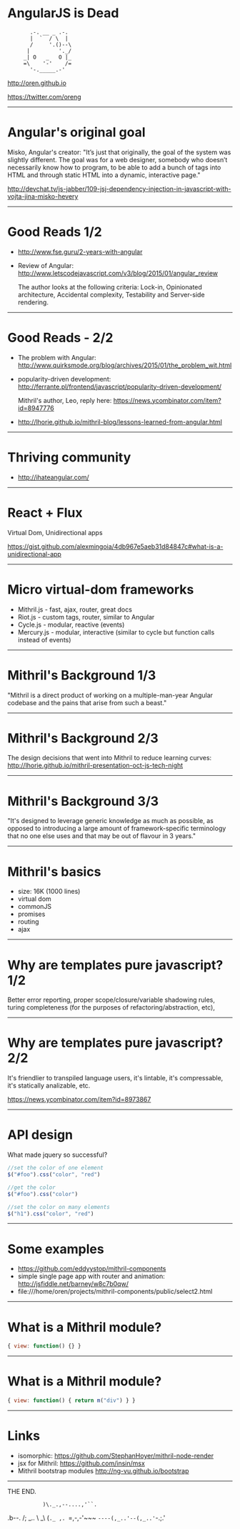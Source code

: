 # AngularJS is Dead

           .-. __ _ .-.
           |  `  / \  |
           /     '.()--\
          |         '._/
         _| O   _   O |_
         =\    '-'    /=
           '-._____.-'


http://oren.github.io

https://twitter.com/oreng

---
# Angular's original goal

  Misko, Angular's creator: "It’s just that originally, the goal of the system was slightly different.  The goal was for a web designer, somebody who doesn’t necessarily know how to program, to be able to add a bunch of tags into HTML and through static HTML into a dynamic, interactive page."

  http://devchat.tv/js-jabber/109-jsj-dependency-injection-in-javascript-with-vojta-jina-misko-hevery

---
# Good Reads 1/2

* http://www.fse.guru/2-years-with-angular

* Review of Angular: http://www.letscodejavascript.com/v3/blog/2015/01/angular_review

  The author looks at the following criteria: Lock-in, Opinionated architecture, Accidental complexity, Testability and Server-side rendering.

---
# Good Reads - 2/2

* The problem with Angular: http://www.quirksmode.org/blog/archives/2015/01/the_problem_wit.html

* popularity-driven development: http://ferrante.pl/frontend/javascript/popularity-driven-development/

  Mithril's author, Leo, reply here: https://news.ycombinator.com/item?id=8947776

* http://lhorie.github.io/mithril-blog/lessons-learned-from-angular.html

---
# Thriving community

* http://ihateangular.com/

---
# React + Flux

Virtual Dom, Unidirectional apps

https://gist.github.com/alexmingoia/4db967e5aeb31d84847c#what-is-a-unidirectional-app

---
# Micro virtual-dom frameworks

* Mithril.js - fast, ajax, router, great docs
* Riot.js - custom tags, router, similar to Angular
* Cycle.js - modular, reactive (events)
* Mercury.js - modular, interactive (similar to cycle but function calls instead of events)

---
# Mithril's Background 1/3

"Mithril is a direct product of working on a multiple-man-year Angular codebase and the pains that arise from such a beast."

---
# Mithril's Background 2/3

The design decisions that went into Mithril to reduce learning curves: http://lhorie.github.io/mithril-presentation-oct-js-tech-night

---
# Mithril's Background 3/3

"It's designed to leverage generic knowledge as much as possible, as opposed to introducing a large amount of framework-specific terminology that no one else uses and that may be out of flavour in 3 years."

---
# Mithril's basics

* size: 16K (1000 lines)
* virtual dom
* commonJS
* promises
* routing
* ajax

---
# Why are templates pure javascript? 1/2

Better error reporting, proper scope/closure/variable shadowing rules, turing completeness (for the purposes of refactoring/abstraction, etc),

---
# Why are templates pure javascript? 2/2

It's friendlier to transpiled language users, it's lintable, it's compressable, it's statically analizable, etc.

https://news.ycombinator.com/item?id=8973867

---
# API design

What made jquery so successful?

```js
//set the color of one element
$("#foo").css("color", "red")

//get the color
$("#foo").css("color")

//set the color on many elements
$("h1").css("color", "red")
```
---
# Some examples

* https://github.com/eddyystop/mithril-components
* simple single page app with router and animation: http://jsfiddle.net/barney/w8c7b0qw/
* file:///home/oren/projects/mithril-components/public/select2.html

---
# What is a Mithril module?

```js
{ view: function() {} }
```

---
# What is a Mithril module?

```js
{ view: function() { return m("div") } }
```

---
# Links

* isomorphic: https://github.com/StephanHoyer/mithril-node-render
* jsx for Mithril: https://github.com/insin/msx
* Mithril bootstrap modules http://ng-vu.github.io/bootstrap

---
THE END.

               )\._.,--....,'``.
 .b--.        /;   _.. \   _\  (`._ ,.
`=,-,-'~~~   `----(,_..'--(,_..'`-.;.'

